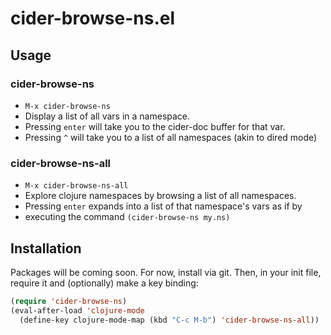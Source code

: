 # cider-browse-ns.el

## Usage

### cider-browse-ns

* `M-x cider-browse-ns`
* Display a list of all vars in a namespace.
* Pressing `enter` will take you to the cider-doc buffer for that var.
* Pressing `^` will take you to a list of all namespaces (akin to dired mode)

### cider-browse-ns-all

* `M-x cider-browse-ns-all`
* Explore clojure namespaces by browsing a list of all namespaces.
* Pressing `enter` expands into a list of that namespace's vars as if by
* executing the command `(cider-browse-ns my.ns)`

## Installation

Packages will be coming soon. For now, install via git. Then, in your init file, require it and (optionally)
make a key binding:

```el
(require 'cider-browse-ns)
(eval-after-load 'clojure-mode
  (define-key clojure-mode-map (kbd "C-c M-b") 'cider-browse-ns-all))
```
